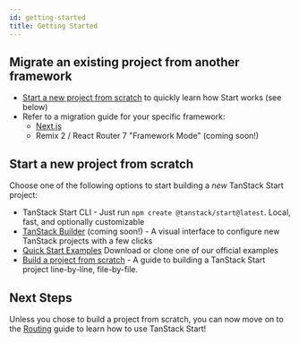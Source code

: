 ```yaml
---
id: getting-started
title: Getting Started
---
```


## Migrate an existing project from another framework

- [Start a new project from scratch](#start-a-new-project-from-scratch) to quickly learn how Start works (see below)
- Refer to a migration guide for your specific framework:
  - [Next.js](../migrate-from-next-js)
  - Remix 2 / React Router 7 "Framework Mode" (coming soon!)

## Start a new project from scratch

Choose one of the following options to start building a _new_ TanStack Start project:

- TanStack Start CLI - Just run `npm create @tanstack/start@latest`. Local, fast, and optionally customizable
- [TanStack Builder](#) (coming soon!) - A visual interface to configure new TanStack projects with a few clicks
- [Quick Start Examples](../quick-start) Download or clone one of our official examples
- [Build a project from scratch](../build-from-scratch) - A guide to building a TanStack Start project line-by-line, file-by-file.

## Next Steps

Unless you chose to build a project from scratch, you can now move on to the [Routing](../guide/routing) guide to learn how to use TanStack Start!
